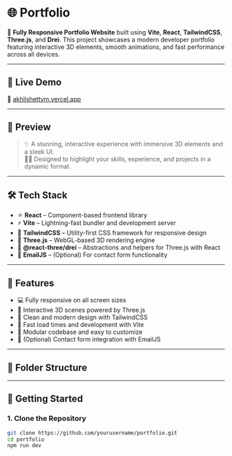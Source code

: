 # 🌐 Portfolio

🚀 **Fully Responsive Portfolio Website** built using **Vite**, **React**, **TailwindCSS**, **Three.js**, and **Drei**. This project showcases a modern developer portfolio featuring interactive 3D elements, smooth animations, and fast performance across all devices.


---

## 🚀 Live Demo

🔗 [akhilshettym.vercel.app](https://akhilshettym.vercel.app)

---

## 📸 Preview

> ✨ A stunning, interactive experience with immersive 3D elements and a sleek UI.  
> 🧑‍💻 Designed to highlight your skills, experience, and projects in a dynamic format.

---

## 🛠️ Tech Stack

- ⚛️ **React** – Component-based frontend library
- ⚡ **Vite** – Lightning-fast bundler and development server
- 🎨 **TailwindCSS** – Utility-first CSS framework for responsive design
- 🌌 **Three.js** – WebGL-based 3D rendering engine
- 🧩 **@react-three/drei** – Abstractions and helpers for Three.js with React
- 🎯 **EmailJS** – (Optional) For contact form functionality

---

## 📱 Features

- 💻 Fully responsive on all screen sizes
- 🌠 Interactive 3D scenes powered by Three.js
- 🎨 Clean and modern design with TailwindCSS
- 💨 Fast load times and development with Vite
- 🧠 Modular codebase and easy to customize
- 📨 (Optional) Contact form integration with EmailJS

---

## 📂 Folder Structure


---

## 🧪 Getting Started

### 1. Clone the Repository

```bash
git clone https://github.com/yourusername/portfolio.git
cd portfolio
npm run dev